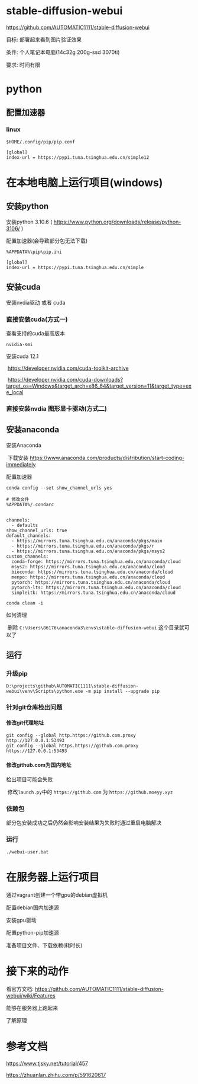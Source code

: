 # stable-diffusion-webui

https://github.com/AUTOMATIC1111/stable-diffusion-webui

目标: 部署起来看到图片验证效果

条件: 个人笔记本电脑(14c32g 200g-ssd 3070ti)

要求: 时间有限



# python

## 配置加速器

### linux

```
$HOME/.config/pip/pip.conf

[global]
index-url = https://pypi.tuna.tsinghua.edu.cn/simple12
```



# 在本地电脑上运行项目(windows)

## 安装python

安装python 3.10.6 ( https://www.python.org/downloads/release/python-3106/ )

配置加速器(会导致部分包无法下载)

```
%APPDATA%\pip\pip.ini

[global]
index-url = https://pypi.tuna.tsinghua.edu.cn/simple
```

## 安装cuda

安装nvdia驱动 或者 cuda

### 直接安装cuda(方式一)

查看支持的cuda最高版本

```
nvidia-smi
```

安装cuda 12.1

​	https://developer.nvidia.com/cuda-toolkit-archive

​	https://developer.nvidia.com/cuda-downloads?target_os=Windows&target_arch=x86_64&target_version=11&target_type=exe_local

### 直接安装nvdia 图形显卡驱动(方式二)



## 安装anaconda

安装Anaconda

​	下载安装 https://www.anaconda.com/products/distribution/start-coding-immediately

配置加速器

```
conda config --set show_channel_urls yes

# 修改文件
%APPDATA%/.condarc


channels:
  - defaults
show_channel_urls: true
default_channels:
  - https://mirrors.tuna.tsinghua.edu.cn/anaconda/pkgs/main
  - https://mirrors.tuna.tsinghua.edu.cn/anaconda/pkgs/r
  - https://mirrors.tuna.tsinghua.edu.cn/anaconda/pkgs/msys2
custom_channels:
  conda-forge: https://mirrors.tuna.tsinghua.edu.cn/anaconda/cloud
  msys2: https://mirrors.tuna.tsinghua.edu.cn/anaconda/cloud
  bioconda: https://mirrors.tuna.tsinghua.edu.cn/anaconda/cloud
  menpo: https://mirrors.tuna.tsinghua.edu.cn/anaconda/cloud
  pytorch: https://mirrors.tuna.tsinghua.edu.cn/anaconda/cloud
  pytorch-lts: https://mirrors.tuna.tsinghua.edu.cn/anaconda/cloud
  simpleitk: https://mirrors.tuna.tsinghua.edu.cn/anaconda/cloud

conda clean -i
```

如何清理

​	删除 `C:\Users\86176\anaconda3\envs\stable-diffusion-webui` 这个目录就可以了



## 运行

### 升级pip

```
D:\projects\github\AUTOMATIC1111\stable-diffusion-webui\venv\Scripts\python.exe -m pip install --upgrade pip
```

### 针对git仓库检出问题

#### 修改git代理地址

```
git config --global http.https://github.com.proxy http://127.0.0.1:53493
git config --global https.https://github.com.proxy https://127.0.0.1:53493
```

#### 修改github.com为国内地址

检出项目可能会失败

​	修改`launch.py`中的 `https://github.com` 为 `https://github.moeyy.xyz`

### 依赖包

部分包安装成功之后仍然会影响安装结果为失败时通过重启电脑解决

### 运行

```
./webui-user.bat
```



# 在服务器上运行项目

通过vagrant创建一个带gpu的debian虚拟机

配置debian国内加速源

安装gpu驱动

配置python-pip加速源

准备项目文件、下载依赖(耗时长)



# 接下来的动作

看官方文档: https://github.com/AUTOMATIC1111/stable-diffusion-webui/wiki/Features

能够在服务器上跑起来

了解原理

# 参考文档

https://www.tjsky.net/tutorial/457

https://zhuanlan.zhihu.com/p/591620617
